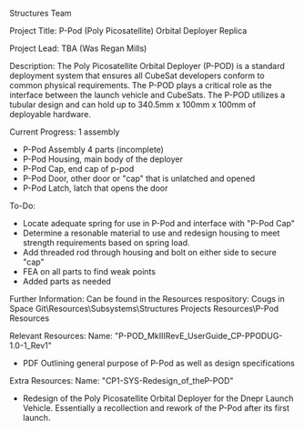 Structures Team

Project Title:
P-Pod (Poly Picosatellite) Orbital Deployer Replica

Project Lead: TBA (Was Regan Mills) 

Description:
The Poly Picosatellite Orbital Deployer (P-POD) is a standard deployment system that ensures
all CubeSat developers conform to common physical requirements. The P-POD plays a critical
role as the interface between the launch vehicle and CubeSats. The P-POD utilizes a tubular
design and can hold up to 340.5mm x 100mm x 100mm of deployable hardware.

Current Progress:
1 assembly
- P-Pod Assembly
4 parts (incomplete)
- P-Pod Housing, main body of the deployer
- P-Pod Cap, end cap of p-pod
- P-Pod Door, other door or "cap" that is unlatched and opened
- P-Pod Latch, latch that opens the door

To-Do:
- Locate adequate spring for use in P-Pod and interface with "P-Pod Cap"
- Determine a resonable material to use and redesign housing to meet strength requirements based on spring load.
- Add threaded rod through housing and bolt on either side to secure "cap"
- FEA on all parts to find weak points
- Added parts as needed

Further Information:
Can be found in the Resources respository:
Cougs in Space Git\Resources\Subsystems\Structures Projects Resources\P-Pod Resources

Relevant Resources:
Name: "P-POD_MkIIIRevE_UserGuide_CP-PPODUG-1.0-1_Rev1"
- PDF Outlining general purpose of P-Pod as well as design specifications

Extra Resources:
Name: "CP1-SYS-Redesign_of_theP-POD"
- Redesign of the Poly Picosatellite Orbital Deployer for the Dnepr Launch Vehicle. Essentially a recollection and rework of the P-Pod
	after its first launch.
